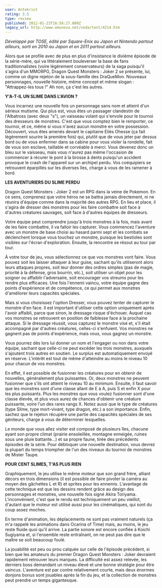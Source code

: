 ```yaml
---
user: Antekrist
rating: 3.5
type: review
published: 2012-01-23T16:58:27.000Z
legacy_url: http://www.emunova.net/veda/test/4214.htm
---
```

_Développé par TOSE, édité par Square-Enix au Japon et Nintendo partout ailleurs, sorti en 2010 au Japon et en 2011 partout ailleurs._  

  

Alors que se profile avec de plus en plus d'insistance le dixième épisode de la série-mère, qui va littéralement bouleverser la base de fans traditionnalistes (voire légèrement conservateurs) de la saga puisqu'il s'agira d'un MMORPG, Dragon Quest Monsters : Joker 2 se présente, lui, comme un digne rejeton de la sous-famille des DraQueMon. Nouveaux personnages, nouvelle histoire, même concept et même slogan : "Attrappez-les tous !" Ah non, ça c'est les autres.  

  

**Y'A-T-IL UN SLIME DANS L'AVION ?**  

Vous incarnez une nouvelle fois un personnage sans nom et atteint d'un sérieux mutisme. Qui plus est, vous êtes un passager clandestin de l'Albatross (avec deux "s"), un vaisseau volant qui s'envole pour le tournoi des dresseurs de monstres. C'est que vous comptez bien le remporter, ce tournoi, et ce, même si vous n'avez aucun monstre en votre possession. Découvert, vous êtes amenés devant le capitaine Eliès Ohesse (ça fait légèrement sourire la première fois) qui, plutôt que de vous jeter par dessus bord ou de vous enfermer dans sa cabine pour vous violer la rondelle, fait de vous son esclave, taillable et corvéable à merci. Vous devenez donc un bleu sur le vaisseau, mais vous n'aurez pas même l'occasion de commencer à récurer le pont à la brosse à dents puisqu'un accident provoque le crash de l'appareil sur un archipel perdu. Vos coéquipiers se retrouvent éparpillés sur les diverses îles, charge à vous de les ramener à bord.  

  

**LES AVENTURIERS DU SLIME PERDU**  

Dragon Quest Monsters : Joker 2 est un RPG dans la veine de Pokemon. En ce sens, comprenez que votre héros ne se battra jamais directement, ni ne réunira d'équipe comme dans la majorité des autres RPG. En lieu et place, il s'agira de dresser des monstres pour les faire combattre soit face à d'autres créatures sauvages, soit face à d'autres équipes de dresseurs.  

Votre équipe peut comprendre jusqu'à trois monstres à la fois, mais avant de les faire combattre, il va falloir les capturer. Vous commencez l'aventure avec un monstre de base choisi au hasard parmi sept et les combats se déclenchent lorsque vous touchez un monstre, puisque les bestioles sont visibles sur l'écran d'exploration. Ensuite, la rencontre se résout au tour par tour.  

À votre tour de jeu, vous sélectionnez ce que vos monstres vont faire. Vous pouvez soit les laisser attaquer à leur guise, sachant qu'ils utiliseront alors leurs attaques propres, soit leur donner des ordres simples (pas de magie, priorité à la défense, gros bourrin, etc.), soit utiliser un objet pour les soigner ou affaiblir l'adversaire, soit encourager vos streums pour les rendre plus efficaces. Une fois l'ennemi vaincu, votre équipe gagne des points d'expérience et de compétence, ce qui permet aux monstres d'améliorer leurs capacités spéciales.   

Mais si vous choisissez l'option Dresser, vous pouvez tenter de capturer le monstre d'en face. Il est important d'utiliser cette option uniquement après l'avoir affaibli, parce que sinon, le dressage risque d'échouer. Auquel cas vos monstres se retrouvent en position de faiblesse face à la prochaine attaque. Si le dressage réussit, vous capturez le monstre visé et, s'il était accompagné par d'autres créatures, celles-ci s'enfuient. Vos monstres ne gagnent pas de points d'expérience, mais vous, vous gagnez un monstre.  

Vous pourrez dès lors lui donner un nom et l'engager ou non dans votre équipe, sachant que celle-ci ne peut excéder les trois monstres, auxquels s'ajoutent trois autres en soutien. Le surplus est automatiquement envoyé en réserve. L'intérêt est tout de même d'atteindre au moins le niveau 10 pour chacun de vos monstres.  

En effet, il est possible de fusionner les créatures pour en obtenir de nouvelles, généralement plus puissantes. Or, deux monstres ne peuvent fusionner que s'ils ont atteint le niveau 10 au minimum. Ensuite, il faut savoir que les monstres sont d'une classe allant de E à A, puis S et enfin X pour les plus puissants. Plus les monstres que vous voulez fusionner sont d'une classe élevée, et plus vous aurez de chances d'obtenir une créature puissante, voire l'un des rares rangs X. Notez aussi que le type de créatures (type Slime, type mort-vivant, type dragon, etc.) a son importance. Enfin, sachez que le rejeton récupère une partie des capacités spéciales de ses géniteurs, charge à vous de déterminer lesquelles.  

Le monde que vous allez visiter est composé de plusieurs îles, chacune ayant son propre climat (prairie ensoleillée, montagne enneigée, ruines sous une pluie battante...) et sa propre faune, tirée des précédents épisodes de la série. Pour débloquer une nouvelle destination, vous devrez la plupart du temps triompher de l'un des niveaux du tournoi de monstres de Mister Taupe.  

  

**POUR CENT SLIMES, T'AS PLUS RIEN**  

Graphiquement, le jeu utilise le même moteur que son grand frère, alliant décors en trois dimensions (il est possible de faire pivoter la caméra au moyen des gâchettes L et R) et sprites pour les ennemis. L'avantage de cette technique est que les dessins rendent grâce au design des personnages et monstres, une nouvelle fois signé Akira Toriyama. L'inconvénient, c'est que le rendu est techniquement un peu vieillot, d'autant que le moteur est utilisé aussi pour les cinématiques, qui sont du coup assez moches.  

En terme d'animation, les déplacements ne sont pas vraiment naturels (ça m'a rappelé les animations dans Ocarina of Time) mais, au moins, le jeu reste fluide quoi qu'il arrive. La partie sonore est encore confiée à Koichi Sugiyama et, si l'ensemble reste entraînant, on ne peut pas dire que le maître se soit beaucoup foulé.  

La jouabilité est peu ou prou calquée sur celle de l'épisode précédent, si bien que les amateurs du premier Dragon Quest Monsters : Joker devraient rapidement retrouver leurs marques. La difficulté est assez relevée, les derniers boss demandant un niveau élevé et une bonne stratégie pour être vaincus. L'aventure est par contre relativement courte, mais deux énormes donjons bonus sont jouables après la fin du jeu, et la collection de monstres peut prendre un temps gigantesque.